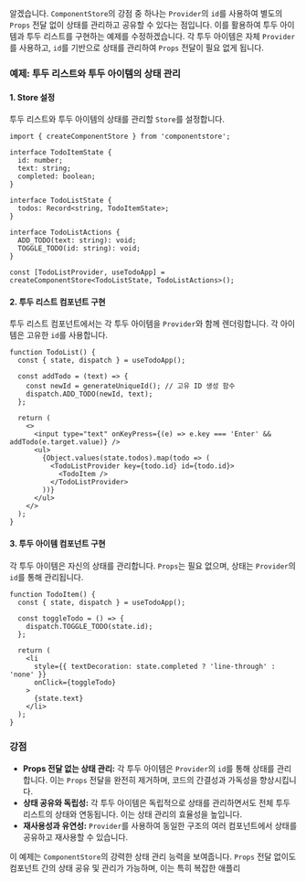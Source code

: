 알겠습니다. `ComponentStore`의 강점 중 하나는 `Provider`의 `id`를 사용하여 별도의 `Props` 전달 없이 상태를 관리하고 공유할 수 있다는 점입니다. 이를 활용하여 투두 아이템과 투두 리스트를 구현하는 예제를 수정하겠습니다. 각 투두 아이템은 자체 `Provider`를 사용하고, `id`를 기반으로 상태를 관리하여 `Props` 전달이 필요 없게 됩니다.

### 예제: 투두 리스트와 투두 아이템의 상태 관리

#### 1. Store 설정

투두 리스트와 투두 아이템의 상태를 관리할 `Store`를 설정합니다.

```tsx
import { createComponentStore } from 'componentstore';

interface TodoItemState {
  id: number;
  text: string;
  completed: boolean;
}

interface TodoListState {
  todos: Record<string, TodoItemState>;
}

interface TodoListActions {
  ADD_TODO(text: string): void;
  TOGGLE_TODO(id: string): void;
}

const [TodoListProvider, useTodoApp] = createComponentStore<TodoListState, TodoListActions>();
```

#### 2. 투두 리스트 컴포넌트 구현

투두 리스트 컴포넌트에서는 각 투두 아이템을 `Provider`와 함께 렌더링합니다. 각 아이템은 고유한 `id`를 사용합니다.

```tsx
function TodoList() {
  const { state, dispatch } = useTodoApp();

  const addTodo = (text) => {
    const newId = generateUniqueId(); // 고유 ID 생성 함수
    dispatch.ADD_TODO(newId, text);
  };

  return (
    <>
      <input type="text" onKeyPress={(e) => e.key === 'Enter' && addTodo(e.target.value)} />
      <ul>
        {Object.values(state.todos).map(todo => (
          <TodoListProvider key={todo.id} id={todo.id}>
            <TodoItem />
          </TodoListProvider>
        ))}
      </ul>
    </>
  );
}
```

#### 3. 투두 아이템 컴포넌트 구현

각 투두 아이템은 자신의 상태를 관리합니다. `Props`는 필요 없으며, 상태는 `Provider`의 `id`를 통해 관리됩니다.

```tsx
function TodoItem() {
  const { state, dispatch } = useTodoApp();

  const toggleTodo = () => {
    dispatch.TOGGLE_TODO(state.id);
  };

  return (
    <li
      style={{ textDecoration: state.completed ? 'line-through' : 'none' }}
      onClick={toggleTodo}
    >
      {state.text}
    </li>
  );
}
```

### 강점

- **Props 전달 없는 상태 관리:** 각 투두 아이템은 `Provider`의 `id`를 통해 상태를 관리합니다. 이는 `Props` 전달을 완전히 제거하며, 코드의 간결성과 가독성을 향상시킵니다.
- **상태 공유와 독립성:** 각 투두 아이템은 독립적으로 상태를 관리하면서도 전체 투두 리스트의 상태와 연동됩니다. 이는 상태 관리의 효율성을 높입니다.
- **재사용성과 유연성:** `Provider`를 사용하여 동일한 구조의 여러 컴포넌트에서 상태를 공유하고 재사용할 수 있습니다.

이 예제는 `ComponentStore`의 강력한 상태 관리 능력을 보여줍니다. `Props` 전달 없이도 컴포넌트 간의 상태 공유 및 관리가 가능하며, 이는 특히 복잡한 애플리